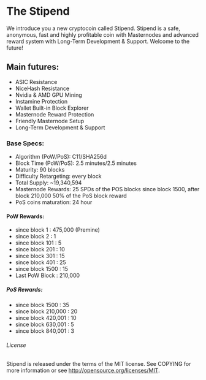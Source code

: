 # The Stipend

We introduce you a new cryptocoin called Stipend.
Stipend is a safe, anonymous, fast and highly profitable coin with Masternodes and advanced reward system with Long-Term Development & Support.
Welcome to the future!

## Main futures:

*	ASIC Resistance
*	NiceHash Resistance
*	Nvidia & AMD GPU Mining
*	Instamine Protection
*	Wallet Built-in Block Explorer
*	Masternode Reward Protection
*	Friendly Masternode Setup
*	Long-Term Development & Support


### Base Specs:

*	Algorithm (PoW/PoS): C11/SHA256d
*	Block Time (PoW/PoS): 2.5 minutes/2.5 minutes
*	Maturity: 90 blocks
*	Difficulty Retargeting: every block
*	Total Supply: ~19,340,594
*	Masternode Rewards: 25 SPDs of the POS blocks since block 1500, after block 210,000 50% of the PoS block reward
*	PoS coins maturation: 24 hour


#### PoW Rewards:

*	since block 1 : 475,000 (Premine)
*	since block 2 : 1
*	since block 101 : 5
*	since block 201 : 10
*	since block 301 : 15
*	since block 401 : 25
*	since block 1500 : 15
*	Last PoW Block : 210,000


##### PoS Rewards:

*	since block 1500 : 35
*	since block 210,000 : 20
*	since block 420,001 : 10
*	since block 630,001 : 5
*	since block 840,001 : 3

###### License

Stipend is released under the terms of the MIT license. See COPYING for more information or see http://opensource.org/licenses/MIT.


